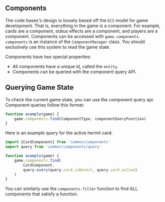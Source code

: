 ## Components

The code bases's design is loosely based off the `ECS` model for game development.
That is, everything in the game is a component. For example, cards are a component, status effects are a component, and players are a component.
Components can be accessed with `game.components`. `components` is an instance of the `ComponentManager` class.
You should exclusively use this system to read the game state.

Components have two special properties:
- All components have a unique id, called the `entity`.
- Components can be queried with the component query API.

## Querying Game State

To check the current game state, you can use the component query api.
Component queries follow this format:
```ts
function example(game) {
    game.components.find(ComponentType, componentQueryFunction)
}
```
Here is an example query for the active hermit card:

```ts
import {CardComponent} from 'common/components'
import query from 'common/components/query'

function example(game) {
    game.components.find(
        CardComponent,
        query.every(query.card.isHermit, query.card.active)
    )
}
```

You can similarly use the `components.filter` function to find ALL components that satisfy a function.

